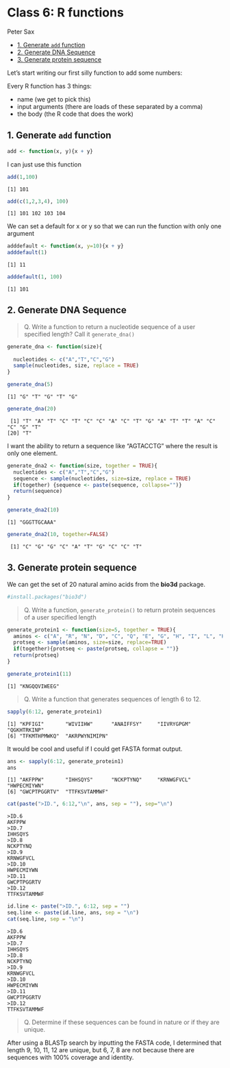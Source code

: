 # Class 6: R functions
Peter Sax

- [1. Generate `add` function](#1-generate-add-function)
- [2. Generate DNA Sequence](#2-generate-dna-sequence)
- [3. Generate protein sequence](#3-generate-protein-sequence)

Let’s start writing our first silly function to add some numbers:

Every R function has 3 things:

- name (we get to pick this)
- input arguments (there are loads of these separated by a comma)
- the body (the R code that does the work)

## 1. Generate `add` function

``` r
add <- function(x, y){x + y}
```

I can just use this function

``` r
add(1,100)
```

    [1] 101

``` r
add(c(1,2,3,4), 100)
```

    [1] 101 102 103 104

We can set a default for x or y so that we can run the function with
only one argument

``` r
adddefault <- function(x, y=10){x + y}
adddefault(1)
```

    [1] 11

``` r
adddefault(1, 100)
```

    [1] 101

## 2. Generate DNA Sequence

> Q. Write a function to return a nucleotide sequence of a user
> specified length? Call it `generate_dna()`

``` r
generate_dna <- function(size){
  
  nucleotides <- c("A","T","C","G")
  sample(nucleotides, size, replace = TRUE)
}

generate_dna(5)
```

    [1] "G" "T" "G" "T" "G"

``` r
generate_dna(20)
```

     [1] "T" "A" "T" "C" "T" "C" "C" "A" "C" "T" "G" "A" "T" "T" "A" "C" "C" "G" "T"
    [20] "T"

I want the ability to return a sequence like “AGTACCTG” where the result
is only one element.

``` r
generate_dna2 <- function(size, together = TRUE){
  nucleotides <- c("A","T","C","G")
  sequence <- sample(nucleotides, size=size, replace = TRUE)
  if(together) {sequence <- paste(sequence, collapse="")}
  return(sequence)
}
```

``` r
generate_dna2(10)
```

    [1] "GGGTTGCAAA"

``` r
generate_dna2(10, together=FALSE)
```

     [1] "C" "G" "G" "C" "A" "T" "G" "C" "C" "T"

## 3. Generate protein sequence

We can get the set of 20 natural amino acids from the **bio3d** package.

``` r
#install.packages("bio3d")
```

> Q. Write a function, `generate_protein()` to return protein sequences
> of a user specified length

``` r
generate_protein1 <- function(size=5, together = TRUE){
  aminos <- c("A", "R", "N", "D", "C", "Q", "E", "G", "H", "I", "L", "K", "M", "F", "P", "S", "T","W", "Y", "V")
  protseq <- sample(aminos, size=size, replace=TRUE)
  if(together){protseq <- paste(protseq, collapse = "")}
  return(protseq)
}
```

``` r
generate_protein1(11)
```

    [1] "KNGQQVIWEEG"

> Q. Write a function that generates sequences of length 6 to 12.

``` r
sapply(6:12, generate_protein1)
```

    [1] "KPFIGI"       "WIVIIHW"      "ANAIFFSY"     "IIVRYGPGM"    "QGKHTRKINP"  
    [6] "TFKMTHPMWKQ"  "AKRPWYNIMIPN"

It would be cool and useful if I could get FASTA format output.

``` r
ans <- sapply(6:12, generate_protein1)
ans
```

    [1] "AKFPPW"       "IHHSQYS"      "NCKPTYNQ"     "KRNWGFVCL"    "HWPECMIYWN"  
    [6] "GWCPTPGGRTV"  "TTFKSVTAMMWF"

``` r
cat(paste(">ID.", 6:12,"\n", ans, sep = ""), sep="\n")
```

    >ID.6
    AKFPPW
    >ID.7
    IHHSQYS
    >ID.8
    NCKPTYNQ
    >ID.9
    KRNWGFVCL
    >ID.10
    HWPECMIYWN
    >ID.11
    GWCPTPGGRTV
    >ID.12
    TTFKSVTAMMWF

``` r
id.line <- paste(">ID.", 6:12, sep = "")
seq.line <- paste(id.line, ans, sep = "\n")
cat(seq.line, sep = "\n")
```

    >ID.6
    AKFPPW
    >ID.7
    IHHSQYS
    >ID.8
    NCKPTYNQ
    >ID.9
    KRNWGFVCL
    >ID.10
    HWPECMIYWN
    >ID.11
    GWCPTPGGRTV
    >ID.12
    TTFKSVTAMMWF

> Q. Determine if these sequences can be found in nature or if they are
> unique.

After using a BLASTp search by inputting the FASTA code, I determined
that length 9, 10, 11, 12 are unique, but 6, 7, 8 are not because there
are sequences with 100% coverage and identity.

